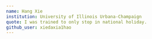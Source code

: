 ```yaml
---
name: Hang Xie
institution: University of Illinois Urbana-Champaign
quote: I was trained to only stop in national holiday.
github_user: xiedaxia1hao
---
```

